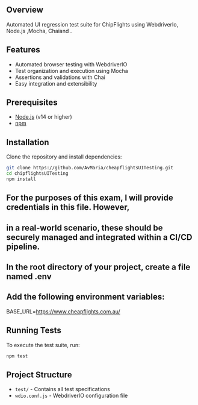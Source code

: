 ## Overview

Automated UI regression test suite for ChipFlights using WebdriverIo, Node.js ,Mocha, Chaiand .

## Features

- Automated browser testing with WebdriverIO
- Test organization and execution using Mocha
- Assertions and validations with Chai
- Easy integration and extensibility

## Prerequisites

- [Node.js](https://nodejs.org/) (v14 or higher)
- [npm](https://www.npmjs.com/)

## Installation

Clone the repository and install dependencies:

```bash
git clone https://github.com/AvMaria/cheapflightsUITesting.git
cd chipflightsUITesting
npm install
```

## For the purposes of this exam, I will provide credentials in this file. However, 
## in a real-world scenario, these should be securely managed and integrated within a CI/CD pipeline.

## In the root directory of your project, create a file named .env

## Add the following environment variables:

BASE_URL=https://www.cheapflights.com.au/


## Running Tests

To execute the test suite, run:

```bash
npm test
```

## Project Structure

- `test/` - Contains all test specifications
- `wdio.conf.js` - WebdriverIO configuration file
